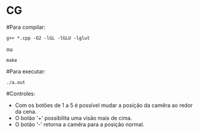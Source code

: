 # CG

#Para compilar:
  ```
  g++ *.cpp -O2 -lGL -lGLU -lglut
  ```
  ou
  ```
  make
  ```

#Para executar:
  ```
  ./a.out
  ```
#Controles:
- Com os botões de 1 a 5 é possível mudar a posição da camêra ao redor da cena.
- O botão '+' possibilita uma visão mais de cima.
- O botão '-' retorna a camêra para a posição normal.
